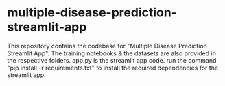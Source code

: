# multiple-disease-prediction-streamlit-app
This repository contains the codebase for "Multiple Disease Prediction Streamlit App". The training notebooks &amp; the datasets are also provided in the respective folders.  app.py is the streamlit app code. run the command "pip install -r requirements.txt" to install the required dependencies for the streamlit app. 
